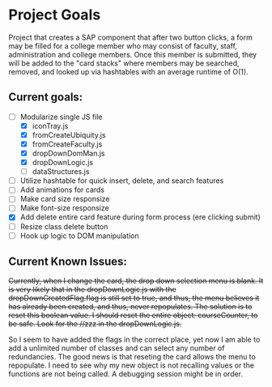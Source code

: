 # Project Goals
Project that creates a SAP component that after two button clicks, a form may be filled for a
college member who may consist of faculty, staff, administration and college members. Once this
member is submitted, they will be added to the "card stacks" where members may be searched,
removed, and looked up via hashtables with an average runtime of O(1).

## Current goals: 
- [ ] Modularize single JS file
  - [X] iconTray.js
  - [X] fromCreateUbiquity.js
  - [X] fromCreateFaculty.js
  - [X] dropDownDomMan.js
  - [X] dropDownLogic.js
  - [ ] dataStructures.js
- [ ] Utilize hashtable for quick insert, delete, and search features
- [ ] Add animations for cards
- [ ] Make card size responsize
- [ ] Make font-size responsize
- [X] Add delete entire card feature during form process (ere clicking submit)
- [ ] Resize class delete button
- [ ] Hook up logic to DOM manipulation

## Current Known Issues:
~~Currently, when I change the card, the drop down selection menu is blank. It is very likely that in
the dropDownLogic.js with the dropDownCreatedFlag.flag is still set to true, and thus, the menu
believes it has already been created, and thus, never repopulates. The solution is to reset this
boolean value. I should reset the entire object: courseCounter, to be safe. Look for the //zzz in
the dropDownLogic.js.~~

So I seem to have added the flags in the correct place, yet now I am able to add a unlimited number
of classes and can select any number of  redundancies. The good news is that reseting the card
allows the menu to repopulate. I need to see why my new object is not recalling values or the
functions are not being called. A debugging session might be in order.
